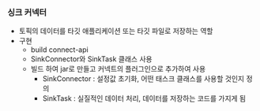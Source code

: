 ### 싱크 커넥터
* 토픽의 데이터를 타깃 애플리케이션 또는 타깃 파일로 저장하는 역할
* 구현
  * build connect-api
  * SinkConnector와 SinkTask 클래스 사용
  * 빌드 하여 jar로 만들고 커넥트의 플러그인으로 추가하여 사용
    * SinkConnector : 설정값 초기화, 어떤 태스크 클래스를 사용할 것인지 정의
    * SinkTask : 실질적인 데이터 처리, 데이터를 저장하는 코드를 가지게 됨